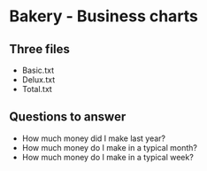 # Bakery - Business charts 

## Three files
- Basic.txt
- Delux.txt
- Total.txt

## Questions to answer
- How much money did I make last year?
- How much money do I make in a typical month?
- How much money do I make in a typical week?
